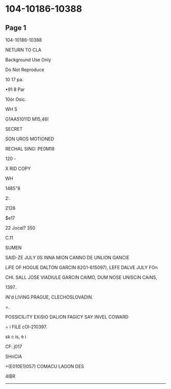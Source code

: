 # 104-10186-10388

## Page 1

104-10186-10388

NETURN TO CLA

Background Use Only

Do Not Reproduce

10 17 pa.

•91 8 Par

10ór Osic.

WH S

G1AA51011D M15,46!

SECRET

SON UROS MOTIONED

RECHAL SING: PE0M18

120 -

X RID COPY

WH

1485"8

2:.

2126

$e17

22 Jocel? 350

C.11

SUMEN

SAID-ZE JULY 0S INNA MION CANNO DE UNLION GANCIE

LiFE OF HOGUE DALTON GARCIN 82G1-615097), LEFE DALVE JULY FOn

CHI. SALL JOSE VIADIULE GARCIN CAlMO, DUM NOSE UNiSCiN CAiNS,

1397..

iN'd LIViNG PRAGUE, CLECHOSLOVADIN.

=.

POSSICILiTY EXiStO DALION FAGiCY SAY INVEL COWARD

÷ i FILE cOl-210397.

sk c is, è i

CF: j017

SHriCIA

+(E010E1)057) COMACU LAGON DES

4IBR

---

